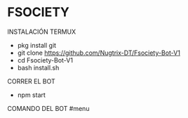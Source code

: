 # FSOCIETY

INSTALACIÓN TERMUX

- pkg install git
- git clone https://github.com/Nugtrix-DT/Fsociety-Bot-V1
- cd Fsociety-Bot-V1
- bash install.sh

CORRER EL BOT

- npm start

COMANDO DEL BOT #menu
